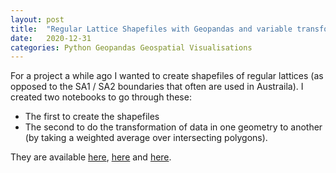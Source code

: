 ```yaml
---
layout: post
title:  "Regular Lattice Shapefiles with Geopandas and variable transformations"
date:   2020-12-31
categories: Python Geopandas Geospatial Visualisations
---
```


For a project a while ago I wanted to create shapefiles of regular lattices (as opposed to the SA1 / SA2 boundaries that often are used in Austraila). I created two notebooks to go through these: 
- The first to create the shapefiles
- The second to do the transformation of data in one geometry to another (by taking a weighted average over intersecting polygons).

They are available [here](https://github.com/alex2718/python_learning/blob/master/HexGrid.ipynb), [here](https://github.com/alex2718/python_learning/blob/master/RegularGridShapefiles.ipynb) and [here](https://github.com/alex2718/python_learning/blob/master/UniformPopulationEstimates.ipynb).
